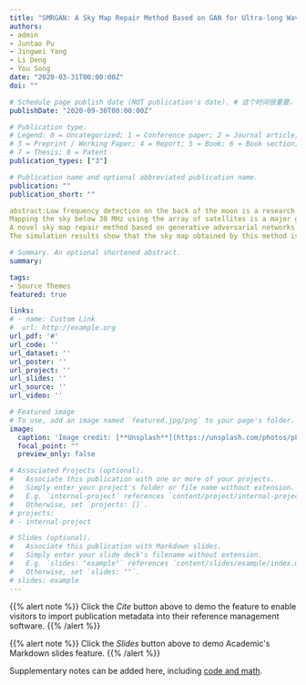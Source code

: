```yaml
---
title: "SMRGAN: A Sky Map Repair Method Based on GAN for Ultra-long Wavelength Astronomical Observation Array"
authors:
- admin
- Juntao Pu
- Jingwei Yang
- Li Deng
- You Song
date: "2020-03-31T00:00:00Z"
doi: ""

# Schedule page publish date (NOT publication's date). # 这个时间很重要，必须要写，且不可以迟于上面的时间
publishDate: "2020-09-30T00:00:00Z"

# Publication type.
# Legend: 0 = Uncategorized; 1 = Conference paper; 2 = Journal article;
# 3 = Preprint / Working Paper; 4 = Report; 5 = Book; 6 = Book section;
# 7 = Thesis; 8 = Patent
publication_types: ["3"]

# Publication name and optional abbreviated publication name.
publication: ""
publication_short: ""

abstract:Low frequency detection on the back of the moon is a research hotspot in recent years, and the Chang'e project in China has taken a step forward to it. In March 2018, The Chinese Academy of Sciences launched a pilot project of space science, which is ultra-long wavelength astronomical observation array background model project (known as "Hongmeng Project" in China). The ultra-long wavelength astronomical observation array consists of one mother satellite and eight daughter satellites, forming a spatially distributed interference array in the lunar orbit. Shielded from the Earth-originated radio frequency interferences, this mission will discovery the unexplored part of electromagnetic spectrum, and will become a milestone in radio astronomy and space exploration. 
Mapping the sky below 30 MHz using the array of satellites is a major goal of this mission. In order to obtain the whole high-accuracy sky map, conventional method is to continuously increase the satellites’ sampling time, so that the sampling data can approach to the full sampling data step by step.
A novel sky map repair method based on generative adversarial networks is  proposed by this paper. Generative adversary networks consist of a generator network and a discriminator network, which can achieve image-to-image translation by learning the correspond from image-to-image. Thus, this network can obtain the high-precision sky map from the low-precision sky map. Firstly, using the radio astronomy imaging algorithm to get low-precision sky maps from satellites’ sampling data. Then, the generative adversary networks are trained with the low-precision sky maps and the correspond high-accuracy sky maps as training sets. Finally, another set of low-precision sky maps are used as the test sets to evaluate the network results by comparing the similarity between the outputs of the networks with the high-precision sky maps. 
The simulation results show that the sky map obtained by this method is more similar to the whole high-precision sky map than conventional method both in the peak signal-to-noise ratio and in the structural similarity, which means that this method can achieve more accurate sky map than conventional method.

# Summary. An optional shortened abstract.
summary: 

tags:
- Source Themes
featured: true

links:
# - name: Custom Link
#  url: http://example.org
url_pdf: '#'
url_code: ''
url_dataset: ''
url_poster: ''
url_project: ''
url_slides: ''
url_source: ''
url_video: ''

# Featured image
# To use, add an image named `featured.jpg/png` to your page's folder. 
image:
  caption: 'Image credit: [**Unsplash**](https://unsplash.com/photos/pLCdAaMFLTE)'
  focal_point: ""
  preview_only: false

# Associated Projects (optional).
#   Associate this publication with one or more of your projects.
#   Simply enter your project's folder or file name without extension.
#   E.g. `internal-project` references `content/project/internal-project/index.md`.
#   Otherwise, set `projects: []`.
# projects:
# - internal-project

# Slides (optional).
#   Associate this publication with Markdown slides.
#   Simply enter your slide deck's filename without extension.
#   E.g. `slides: "example"` references `content/slides/example/index.md`.
#   Otherwise, set `slides: ""`.
# slides: example
---
```


{{% alert note %}}
Click the *Cite* button above to demo the feature to enable visitors to import publication metadata into their reference management software.
{{% /alert %}}

{{% alert note %}}
Click the *Slides* button above to demo Academic's Markdown slides feature.
{{% /alert %}}

Supplementary notes can be added here, including [code and math](https://sourcethemes.com/academic/docs/writing-markdown-latex/).

